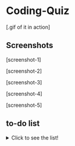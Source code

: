 # Coding-Quiz
[.gif of it in action]

## Screenshots

[screenshot-1]

[screenshot-2]

[screenshot-3]

[screenshot-4]

[screenshot-5]

## to-do list 
<details>
    <summary>Click to see the list!</summary>
    </details>

